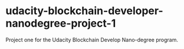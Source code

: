 # udacity-blockchain-developer-nanodegree-project-1
Project one for the Udacity Blockchain Develop Nano-degree program.
